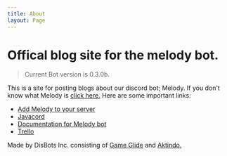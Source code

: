 ```yaml
---
title: About
layout: Page
---
```


# Offical blog site for the melody bot.

> Current Bot version is 0.3.0b.

This is a site for posting blogs about our discord bot; Melody.
If you don't know what Melody is [click here.](https://github.com/DisBots-Studios-Inc/Melody-Blogs)
Here are some important links:
* [Add Melody to your server](https://discord.com/oauth2/authorize?client_id=767729072540221491&permissions=3230720&scope=bot)
* [Javacord](https://javacord.org/)
* [Documentation for Melody bot](/TODO)
* [Trello](https://trello.com/b/BpRp1LH9/melody-bot)

Made by DisBots Inc. consisting of [Game Glide](https://discord.bio/p/gameglide) and [Aktindo.](https://aktindo.thedev.id/)
